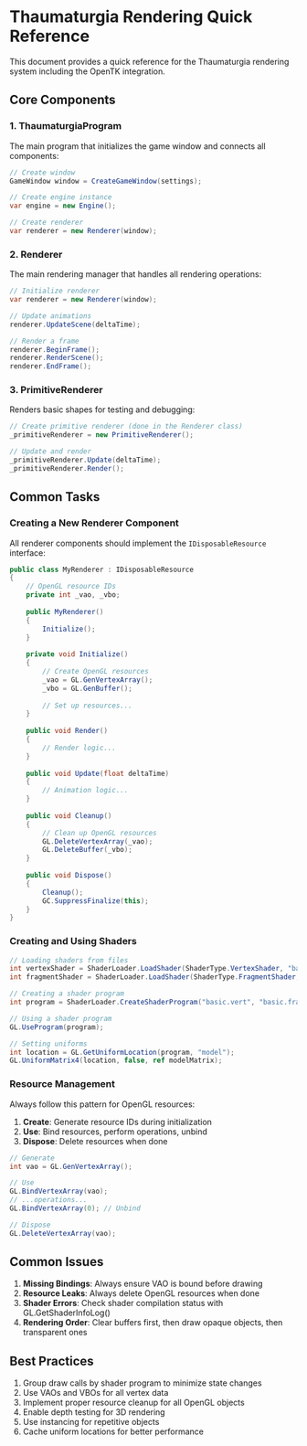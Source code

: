 # Thaumaturgia Rendering Quick Reference

This document provides a quick reference for the Thaumaturgia rendering system including the OpenTK integration.

## Core Components

### 1. ThaumaturgiaProgram

The main program that initializes the game window and connects all components:

```csharp
// Create window
GameWindow window = CreateGameWindow(settings);

// Create engine instance
var engine = new Engine();

// Create renderer
var renderer = new Renderer(window);
```

### 2. Renderer

The main rendering manager that handles all rendering operations:

```csharp
// Initialize renderer
var renderer = new Renderer(window);

// Update animations
renderer.UpdateScene(deltaTime);

// Render a frame
renderer.BeginFrame();
renderer.RenderScene();
renderer.EndFrame();
```

### 3. PrimitiveRenderer

Renders basic shapes for testing and debugging:

```csharp
// Create primitive renderer (done in the Renderer class)
_primitiveRenderer = new PrimitiveRenderer();

// Update and render
_primitiveRenderer.Update(deltaTime);
_primitiveRenderer.Render();
```

## Common Tasks

### Creating a New Renderer Component

All renderer components should implement the `IDisposableResource` interface:

```csharp
public class MyRenderer : IDisposableResource
{
    // OpenGL resource IDs
    private int _vao, _vbo;
    
    public MyRenderer()
    {
        Initialize();
    }
    
    private void Initialize()
    {
        // Create OpenGL resources
        _vao = GL.GenVertexArray();
        _vbo = GL.GenBuffer();
        
        // Set up resources...
    }
    
    public void Render()
    {
        // Render logic...
    }
    
    public void Update(float deltaTime)
    {
        // Animation logic...
    }
    
    public void Cleanup()
    {
        // Clean up OpenGL resources
        GL.DeleteVertexArray(_vao);
        GL.DeleteBuffer(_vbo);
    }
    
    public void Dispose()
    {
        Cleanup();
        GC.SuppressFinalize(this);
    }
}
```

### Creating and Using Shaders

```csharp
// Loading shaders from files
int vertexShader = ShaderLoader.LoadShader(ShaderType.VertexShader, "basic.vert");
int fragmentShader = ShaderLoader.LoadShader(ShaderType.FragmentShader, "basic.frag");

// Creating a shader program
int program = ShaderLoader.CreateShaderProgram("basic.vert", "basic.frag");

// Using a shader program
GL.UseProgram(program);

// Setting uniforms
int location = GL.GetUniformLocation(program, "model");
GL.UniformMatrix4(location, false, ref modelMatrix);
```

### Resource Management

Always follow this pattern for OpenGL resources:

1. **Create**: Generate resource IDs during initialization
2. **Use**: Bind resources, perform operations, unbind
3. **Dispose**: Delete resources when done

```csharp
// Generate
int vao = GL.GenVertexArray();

// Use
GL.BindVertexArray(vao);
// ...operations...
GL.BindVertexArray(0); // Unbind

// Dispose
GL.DeleteVertexArray(vao);
```

## Common Issues

1. **Missing Bindings**: Always ensure VAO is bound before drawing
2. **Resource Leaks**: Always delete OpenGL resources when done
3. **Shader Errors**: Check shader compilation status with GL.GetShaderInfoLog()
4. **Rendering Order**: Clear buffers first, then draw opaque objects, then transparent ones

## Best Practices

1. Group draw calls by shader program to minimize state changes
2. Use VAOs and VBOs for all vertex data
3. Implement proper resource cleanup for all OpenGL objects
4. Enable depth testing for 3D rendering
5. Use instancing for repetitive objects
6. Cache uniform locations for better performance

